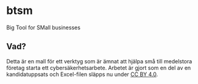 # btsm
Big Tool for SMall businesses

## Vad?
Detta är en mall för ett verktyg som är ämnat att hjälpa små till medelstora företag starta ett cybersäkerhetsarbete. Arbetet är gjort som en del av en kandidatuppsats och Excel-filen släpps nu under [CC BY 4.0](https://creativecommons.org/licenses/by/4.0/).
